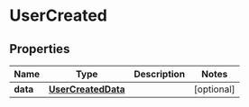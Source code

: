 

# UserCreated

## Properties

Name | Type | Description | Notes
------------ | ------------- | ------------- | -------------
**data** | [**UserCreatedData**](UserCreatedData.md) |  |  [optional]



